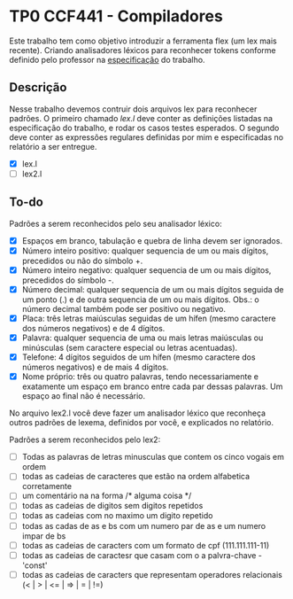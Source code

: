 # TP0 CCF441 - Compiladores

Este trabalho tem como objetivo introduzir a ferramenta flex (um lex mais recente). Criando analisadores léxicos para reconhecer tokens conforme definido pelo professor na [especificação](https://docs.google.com/document/d/1ttcX5j1OEAeMdPYvS8NnV4gwbm3pe0waHM0wlEPaE_M/edit) do trabalho.


## Descrição

Nesse trabalho devemos contruir dois arquivos lex para reconhecer padrões. O primeiro chamado *lex.l* deve conter as definições listadas na especificação do trabalho, e rodar os casos testes esperados. O segundo deve conter as expressões regulares definidas por mim e especificadas no relatório a ser entregue.

- [x] lex.l
- [ ] lex2.l

## To-do

Padrões a serem reconhecidos pelo seu analisador léxico:

- [x] Espaços em branco, tabulação e quebra de linha devem ser ignorados.
- [x] Número inteiro positivo: qualquer sequencia de um ou mais dígitos, precedidos ou não do símbolo +.
- [x] Número inteiro negativo: qualquer sequencia de um ou mais dígitos, precedidos do símbolo -.
- [x] Número decimal: qualquer sequencia de um ou mais dígitos seguida de um ponto (.) e de outra sequencia de um ou mais dígitos.  Obs.: o número decimal também pode ser positivo ou negativo.
- [x] Placa: três letras maiúsculas seguidas de um hífen (mesmo caractere dos números negativos) e de 4 dígitos.
- [x] Palavra: qualquer sequencia de uma ou mais letras maiúsculas ou minúsculas (sem caractere especial ou letras acentuadas).
- [x] Telefone: 4 dígitos seguidos de um hífen (mesmo caractere dos números negativos) e de mais 4 dígitos.
- [x] Nome próprio: três ou quatro palavras, tendo necessariamente e exatamente um espaço em branco entre cada par dessas palavras. Um espaço ao final não é necessário.

No arquivo lex2.l você deve fazer um analisador léxico que reconheça outros padrões de lexema, definidos por você, e explicados no relatório.

Padrões a serem reconhecidos pelo lex2:

- [ ] Todas as palavras de letras minusculas que contem os cinco vogais em ordem
- [ ]  todas as cadeias de caracteres que estão na ordem alfabetica corretamente
- [ ] um comentário na na forma /* alguma coisa */
- [ ] todas as cadeias de digitos sem digitos repetidos
- [ ] todas as cadeias com no maximo um digito repetido
- [ ] todas as cadas de as e bs com um numero par de as e um numero impar de bs
- [ ] todas as cadeias de caracters com um formato de cpf (111.111.111-11)
- [ ] todas as cadeias de caractesr que casam com o a palvra-chave - 'const'
- [ ] todas as cadeias de caracters que representam operadores relacionais (< | > | <= | => | = | !=)